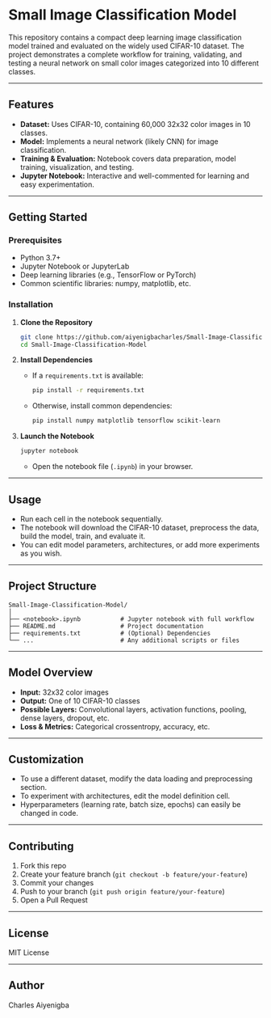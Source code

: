 # Small Image Classification Model

This repository contains a compact deep learning image classification model trained and evaluated on the widely used CIFAR-10 dataset. The project demonstrates a complete workflow for training, validating, and testing a neural network on small color images categorized into 10 different classes.

---

## Features

- **Dataset:** Uses CIFAR-10, containing 60,000 32x32 color images in 10 classes.
- **Model:** Implements a neural network (likely CNN) for image classification.
- **Training & Evaluation:** Notebook covers data preparation, model training, visualization, and testing.
- **Jupyter Notebook:** Interactive and well-commented for learning and easy experimentation.

---

## Getting Started

### Prerequisites

- Python 3.7+
- Jupyter Notebook or JupyterLab
- Deep learning libraries (e.g., TensorFlow or PyTorch)
- Common scientific libraries: numpy, matplotlib, etc.

### Installation

1. **Clone the Repository**
   ```bash
   git clone https://github.com/aiyenigbacharles/Small-Image-Classification-Model.git
   cd Small-Image-Classification-Model
   ```

2. **Install Dependencies**
   - If a `requirements.txt` is available:
     ```bash
     pip install -r requirements.txt
     ```
   - Otherwise, install common dependencies:
     ```bash
     pip install numpy matplotlib tensorflow scikit-learn
     ```

3. **Launch the Notebook**
   ```bash
   jupyter notebook
   ```
   - Open the notebook file (`.ipynb`) in your browser.

---

## Usage

- Run each cell in the notebook sequentially.
- The notebook will download the CIFAR-10 dataset, preprocess the data, build the model, train, and evaluate it.
- You can edit model parameters, architectures, or add more experiments as you wish.

---

## Project Structure

```
Small-Image-Classification-Model/
│
├── <notebook>.ipynb           # Jupyter notebook with full workflow
├── README.md                  # Project documentation
├── requirements.txt           # (Optional) Dependencies
└── ...                        # Any additional scripts or files
```

---

## Model Overview

- **Input:** 32x32 color images
- **Output:** One of 10 CIFAR-10 classes
- **Possible Layers:** Convolutional layers, activation functions, pooling, dense layers, dropout, etc.
- **Loss & Metrics:** Categorical crossentropy, accuracy, etc.

---

## Customization

- To use a different dataset, modify the data loading and preprocessing section.
- To experiment with architectures, edit the model definition cell.
- Hyperparameters (learning rate, batch size, epochs) can easily be changed in code.

---

## Contributing

1. Fork this repo
2. Create your feature branch (`git checkout -b feature/your-feature`)
3. Commit your changes
4. Push to your branch (`git push origin feature/your-feature`)
5. Open a Pull Request

---

## License

MIT License

---

## Author

Charles Aiyenigba
